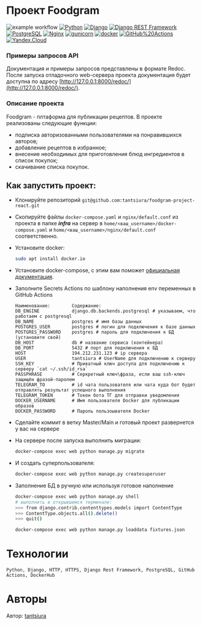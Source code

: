 # Проект Foodgram
![example workflow](https://github.com/tantsiura/foodgram-project-react/actions/workflows/foodgram_workflow.yml/badge.svg)
[![Python](https://img.shields.io/badge/-Python-464646?style=flat-square&logo=Python)](https://www.python.org/)
[![Django](https://img.shields.io/badge/-Django-464646?style=flat-square&logo=Django)](https://www.djangoproject.com/)
[![Django REST Framework](https://img.shields.io/badge/-Django%20REST%20Framework-464646?style=flat-square&logo=Django%20REST%20Framework)](https://www.django-rest-framework.org/)
[![PostgreSQL](https://img.shields.io/badge/-PostgreSQL-464646?style=flat-square&logo=PostgreSQL)](https://www.postgresql.org/)
[![Nginx](https://img.shields.io/badge/-NGINX-464646?style=flat-square&logo=NGINX)](https://nginx.org/ru/)
[![gunicorn](https://img.shields.io/badge/-gunicorn-464646?style=flat-square&logo=gunicorn)](https://gunicorn.org/)
[![docker](https://img.shields.io/badge/-Docker-464646?style=flat-square&logo=docker)](https://www.docker.com/)
[![GitHub%20Actions](https://img.shields.io/badge/-GitHub%20Actions-464646?style=flat-square&logo=GitHub%20actions)](https://github.com/features/actions)
[![Yandex.Cloud](https://img.shields.io/badge/-Yandex.Cloud-464646?style=flat-square&logo=Yandex.Cloud)](https://cloud.yandex.ru/)

### Примеры запросов API

Документация и примеры запросов представлены в формате Redoc.
После запуска отладочного web-сервера проекта документация будет доступна по адресу [http://127.0.0.1:8000/redoc/](http://127.0.0.1:8000/redoc/).

### Описание проекта

Foodgram - плтаформа для публикации рецептов. 
В проекте реализованы следующие функции:
- подписка авторизованными пользователями на понравившихся авторов;
- добавление рецептов в избранное; 
- внесение необходимых для приготовления блюд ингредиентов в список покупок;
- скачивание списка покупок.

## Как запустить проект:
- Клонируйте репозиторий `git@github.com:tantsiura/foodgram-project-react.git`
- Скопируйте файлы `docker-compose.yaml` и `nginx/default.conf` из проекта в папке _**infra**_ на сервер в `home/<ваш_username>/docker-compose.yaml` и `home/<ваш_username>/nginx/default.conf` соответственно.
- Установите docker:
    ```bash
    sudo apt install docker.io 
    ```
- Установите docker-compose, с этим вам поможет [официальная документация](https://docs.docker.com/compose/install/).
- Заполните Secrets Actions по шаблону наполнения env переменных в GitHub Actions
    ```
    Наименование:        Содержание:
    DB_ENGINE            django.db.backends.postgresql # указываем, что работаем с postgresql
    DB_NAME              postgres # имя базы данных
    POSTGRES_USER        postgres # логин для подключения к базе данных
    POSTGRES_PASSWORD    postgres # пароль для подключения к БД (установите свой)
    DB_HOST              db # название сервиса (контейнера)
    DB_PORT              5432 # порт для подключения к БД 
    HOST                 194.212.231.123 # ip сервера
    USER                 tantsiura # UserName для подключению к серверу
    SSH_KEY              # Приватный ключ доступа для подключению к серверу `cat ~/.ssh/id_rsa`
    PASSPHRASE           # Серкретный ключ\фраза, если ваш ssh-ключ защищён фразой-паролем
    TELEGRAM_TO          # id чата пользователя или чата куда бот будет отправлять результат успешного выполнения
    TELEGRAM_TOKEN       # Токен бота ТГ для отправки уведомления
    DOCKER_USERNAME      # Имя пользователя Docker для публикации образов
    DOCKER_PASSWORD      # Пароль пользоывателя Docker
    ```
- Сделайте коммит в ветку Master/Main и готовый проект развернется у вас на сервере

- На сервере после запуска выполнить миграции:

    ```bash
    docker-compose exec web python manage.py migrate
    ```

- И создать суперпользователя:

    ```bash
    docker-compose exec web python manage.py createsuperuser
    ```

- Заполнение БД в ручную или используя готовое наполнение
    ```bash
    docker-compose exec web python manage.py shell  
    # выполнить в открывшемся терминале:
    >>> from django.contrib.contenttypes.models import ContentType
    >>> ContentType.objects.all().delete()
    >>> quit()
    
    docker-compose exec web python manage.py loaddata fixtures.json
    ```

# Технологии
```
Python, Django, HTTP, HTTPS, Django Rest Framework, PostgreSQL, GitHub Actions, DockerHub
```

# Авторы

Автор: [tantsiura](https://github.com/tantsiura)
